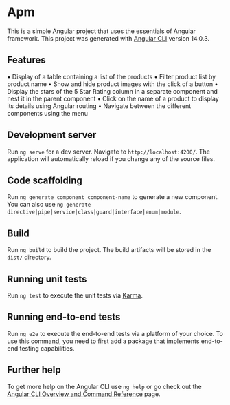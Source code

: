# Apm

This is a simple Angular project that uses the essentials of Angular framework.
This project was generated with [Angular CLI](https://github.com/angular/angular-cli) version 14.0.3.

## Features

•	Display of a table containing a list of the products
•	Filter product list by product name
•	Show and hide product images with the click of a button
•	Display the stars of the 5 Star Rating column in a separate component and nest it in the parent component
•	Click on the name of a product to display its details using Angular routing
•	Navigate between the different components using the menu

## Development server

Run `ng serve` for a dev server. Navigate to `http://localhost:4200/`. The application will automatically reload if you change any of the source files.

## Code scaffolding

Run `ng generate component component-name` to generate a new component. You can also use `ng generate directive|pipe|service|class|guard|interface|enum|module`.

## Build

Run `ng build` to build the project. The build artifacts will be stored in the `dist/` directory.

## Running unit tests

Run `ng test` to execute the unit tests via [Karma](https://karma-runner.github.io).

## Running end-to-end tests

Run `ng e2e` to execute the end-to-end tests via a platform of your choice. To use this command, you need to first add a package that implements end-to-end testing capabilities.

## Further help

To get more help on the Angular CLI use `ng help` or go check out the [Angular CLI Overview and Command Reference](https://angular.io/cli) page.
